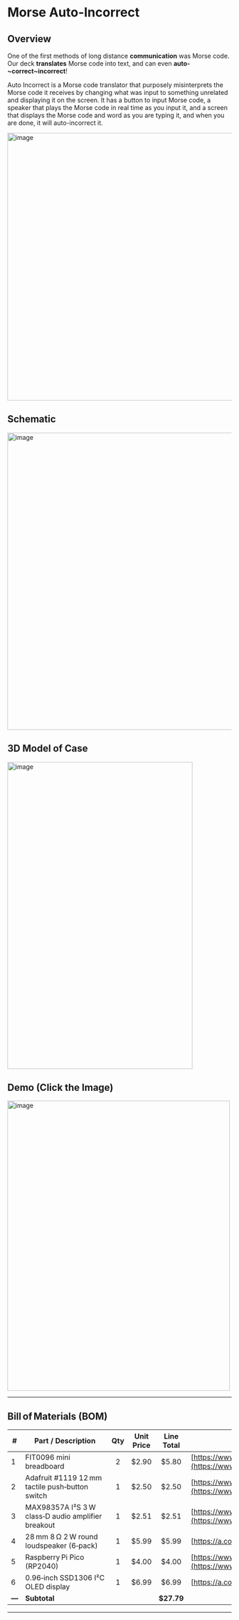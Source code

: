 # Morse Auto-Incorrect

## Overview
One of the first methods of long distance **communication** was Morse code. Our deck **translates** Morse code into text, and can even **auto-~correct~incorrect**!

Auto Incorrect is a Morse code translator that purposely misinterprets the Morse code it receives by changing what was input to something unrelated and displaying it on the screen. It has a button to input Morse code, a speaker that plays the Morse code in real time as you input it, and a screen that displays the Morse code and word as you are typing it, and when you are done, it will auto-incorrect it.

<img width="800" height="600" alt="image" src="https://github.com/user-attachments/assets/9a567e55-6ce8-4ff0-bd81-d57b10502f59" />

## Schematic

<img width="1080" height="666" alt="image" src="https://github.com/user-attachments/assets/a8fcbb16-2045-4625-b9da-07e24b193bd0" />

## 3D Model of Case

<img width="416" height="688" alt="image" src="https://github.com/user-attachments/assets/0c962748-7204-4e7f-a03e-227c0f00a98b" />

## Demo (Click the Image)

[<img width="500" height="650" alt="image" src="https://github.com/user-attachments/assets/fc81a69a-56b0-4130-98ab-ea6c8a8cef2b" />](https://www.youtube.com/watch?v=icxT3AyWIOs)

---


## Bill of Materials (BOM)

| #     | Part / Description                                     | Qty | Unit Price |  Line Total | Link                                                                                                         |
| ----- | ------------------------------------------------------ | :-: | :--------: | :---------: | ------------------------------------------------------------------------------------------------------------ |
| 1     | FIT0096 mini breadboard                                |  2  |   \$2.90   |    \$5.80   | [https://www.digikey.com/short/p2rhm9z5](https://www.digikey.com/short/p2rhm9z5)                             |
| 2     | Adafruit #1119 12 mm tactile push‑button switch        |  1  |   \$2.50   |    \$2.50   | [https://www.digikey.com/short/3c9h045w](https://www.digikey.com/short/3c9h045w)                             |
| 3     | MAX98357A I²S 3 W class‑D audio amplifier breakout     |  1  |   \$2.51   |    \$2.51   | [https://www.aliexpress.us/item/3256808627920602.html](https://www.aliexpress.us/item/3256808627920602.html) |
| 4     | 28 mm 8 Ω 2 W round loudspeaker (6‑pack)               |  1  |   \$5.99   |    \$5.99   | [https://a.co/d/9JGCSW6](https://a.co/d/9JGCSW6)                                                             |
| 5     | Raspberry Pi Pico (RP2040)                             |  1  |   \$4.00   |    \$4.00   | [https://www.digikey.com/short/m0z3cmnr](https://www.digikey.com/short/m0z3cmnr)                             |
| 6     | 0.96‑inch SSD1306 I²C OLED display                     |  1  |   \$6.99   |    \$6.99   | [https://a.co/d/j0JbNkD](https://a.co/d/j0JbNkD)                                                             |
| **—** | **Subtotal**                                           |     |            | **\$27.79** |                                                                                                              |

---

